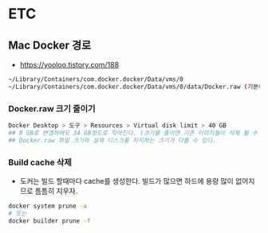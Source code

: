 # ETC

## Mac Docker 경로
* https://yooloo.tistory.com/188
```sh
~/Library/Containers/com.docker.docker/Data/vms/0
~/Library/Containers/com.docker.docker/Data/vms/0/data/Docker.raw (기본이 64 GB)
```

### Docker.raw 크기 줄이기
```sh
Docker Desktop > 도구 > Resources > Virtual disk limit > 40 GB
## 8 GB로 변경하여도 34 GB정도로 작아진다. (크기를 줄이면 기존 이미지들이 삭제 될 수 있다.)
## Docker.raw 파일 크기와 실제 디스크를 차지하는 크기가 다를 수 있다.
```

### Build cache 삭제
* 도커는 빌드 할때마다 cache를 생성한다. 빌드가 많으면 하드에 용량 많이 없어지므로 틈틈히 지우자.
```sh
docker system prune -a
# 또는
docker builder prune -f
```

